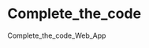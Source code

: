 # Complete_the_code

<a src="https://last-brain-cell-complete-the-code-complete-the-code-web-pepg3d.streamlit.app/">Complete_the_code_Web_App<a>
